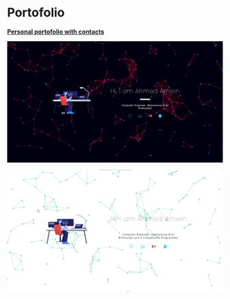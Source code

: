 # Portofolio

[**Personal portofolio with contacts**](https://djangodissilent.github.io)

![Alt text](assets/example-dark.png "Title")

![Alt text](assets/light.png "Title")


